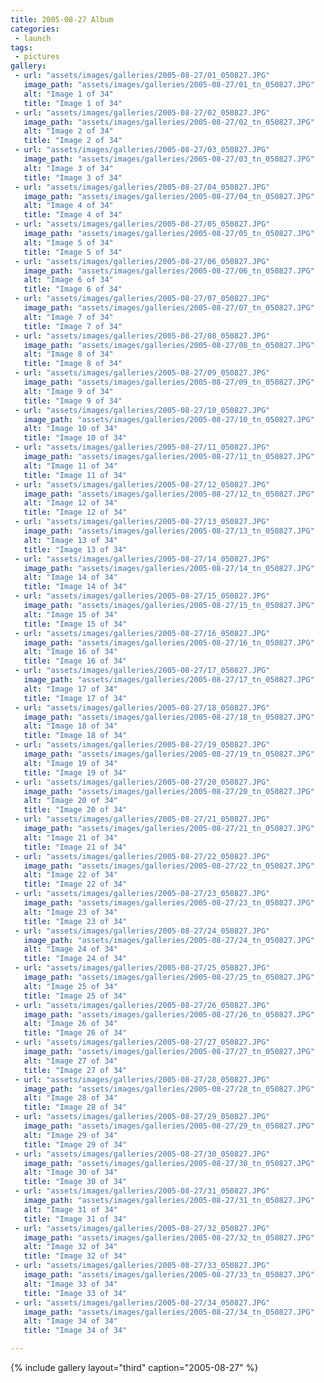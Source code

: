 ```yaml
---
title: 2005-08-27 Album
categories:
 - launch
tags:
 - pictures
gallery:
 - url: "assets/images/galleries/2005-08-27/01_050827.JPG"
   image_path: "assets/images/galleries/2005-08-27/01_tn_050827.JPG"
   alt: "Image 1 of 34"
   title: "Image 1 of 34"
 - url: "assets/images/galleries/2005-08-27/02_050827.JPG"
   image_path: "assets/images/galleries/2005-08-27/02_tn_050827.JPG"
   alt: "Image 2 of 34"
   title: "Image 2 of 34"
 - url: "assets/images/galleries/2005-08-27/03_050827.JPG"
   image_path: "assets/images/galleries/2005-08-27/03_tn_050827.JPG"
   alt: "Image 3 of 34"
   title: "Image 3 of 34"
 - url: "assets/images/galleries/2005-08-27/04_050827.JPG"
   image_path: "assets/images/galleries/2005-08-27/04_tn_050827.JPG"
   alt: "Image 4 of 34"
   title: "Image 4 of 34"
 - url: "assets/images/galleries/2005-08-27/05_050827.JPG"
   image_path: "assets/images/galleries/2005-08-27/05_tn_050827.JPG"
   alt: "Image 5 of 34"
   title: "Image 5 of 34"
 - url: "assets/images/galleries/2005-08-27/06_050827.JPG"
   image_path: "assets/images/galleries/2005-08-27/06_tn_050827.JPG"
   alt: "Image 6 of 34"
   title: "Image 6 of 34"
 - url: "assets/images/galleries/2005-08-27/07_050827.JPG"
   image_path: "assets/images/galleries/2005-08-27/07_tn_050827.JPG"
   alt: "Image 7 of 34"
   title: "Image 7 of 34"
 - url: "assets/images/galleries/2005-08-27/08_050827.JPG"
   image_path: "assets/images/galleries/2005-08-27/08_tn_050827.JPG"
   alt: "Image 8 of 34"
   title: "Image 8 of 34"
 - url: "assets/images/galleries/2005-08-27/09_050827.JPG"
   image_path: "assets/images/galleries/2005-08-27/09_tn_050827.JPG"
   alt: "Image 9 of 34"
   title: "Image 9 of 34"
 - url: "assets/images/galleries/2005-08-27/10_050827.JPG"
   image_path: "assets/images/galleries/2005-08-27/10_tn_050827.JPG"
   alt: "Image 10 of 34"
   title: "Image 10 of 34"
 - url: "assets/images/galleries/2005-08-27/11_050827.JPG"
   image_path: "assets/images/galleries/2005-08-27/11_tn_050827.JPG"
   alt: "Image 11 of 34"
   title: "Image 11 of 34"
 - url: "assets/images/galleries/2005-08-27/12_050827.JPG"
   image_path: "assets/images/galleries/2005-08-27/12_tn_050827.JPG"
   alt: "Image 12 of 34"
   title: "Image 12 of 34"
 - url: "assets/images/galleries/2005-08-27/13_050827.JPG"
   image_path: "assets/images/galleries/2005-08-27/13_tn_050827.JPG"
   alt: "Image 13 of 34"
   title: "Image 13 of 34"
 - url: "assets/images/galleries/2005-08-27/14_050827.JPG"
   image_path: "assets/images/galleries/2005-08-27/14_tn_050827.JPG"
   alt: "Image 14 of 34"
   title: "Image 14 of 34"
 - url: "assets/images/galleries/2005-08-27/15_050827.JPG"
   image_path: "assets/images/galleries/2005-08-27/15_tn_050827.JPG"
   alt: "Image 15 of 34"
   title: "Image 15 of 34"
 - url: "assets/images/galleries/2005-08-27/16_050827.JPG"
   image_path: "assets/images/galleries/2005-08-27/16_tn_050827.JPG"
   alt: "Image 16 of 34"
   title: "Image 16 of 34"
 - url: "assets/images/galleries/2005-08-27/17_050827.JPG"
   image_path: "assets/images/galleries/2005-08-27/17_tn_050827.JPG"
   alt: "Image 17 of 34"
   title: "Image 17 of 34"
 - url: "assets/images/galleries/2005-08-27/18_050827.JPG"
   image_path: "assets/images/galleries/2005-08-27/18_tn_050827.JPG"
   alt: "Image 18 of 34"
   title: "Image 18 of 34"
 - url: "assets/images/galleries/2005-08-27/19_050827.JPG"
   image_path: "assets/images/galleries/2005-08-27/19_tn_050827.JPG"
   alt: "Image 19 of 34"
   title: "Image 19 of 34"
 - url: "assets/images/galleries/2005-08-27/20_050827.JPG"
   image_path: "assets/images/galleries/2005-08-27/20_tn_050827.JPG"
   alt: "Image 20 of 34"
   title: "Image 20 of 34"
 - url: "assets/images/galleries/2005-08-27/21_050827.JPG"
   image_path: "assets/images/galleries/2005-08-27/21_tn_050827.JPG"
   alt: "Image 21 of 34"
   title: "Image 21 of 34"
 - url: "assets/images/galleries/2005-08-27/22_050827.JPG"
   image_path: "assets/images/galleries/2005-08-27/22_tn_050827.JPG"
   alt: "Image 22 of 34"
   title: "Image 22 of 34"
 - url: "assets/images/galleries/2005-08-27/23_050827.JPG"
   image_path: "assets/images/galleries/2005-08-27/23_tn_050827.JPG"
   alt: "Image 23 of 34"
   title: "Image 23 of 34"
 - url: "assets/images/galleries/2005-08-27/24_050827.JPG"
   image_path: "assets/images/galleries/2005-08-27/24_tn_050827.JPG"
   alt: "Image 24 of 34"
   title: "Image 24 of 34"
 - url: "assets/images/galleries/2005-08-27/25_050827.JPG"
   image_path: "assets/images/galleries/2005-08-27/25_tn_050827.JPG"
   alt: "Image 25 of 34"
   title: "Image 25 of 34"
 - url: "assets/images/galleries/2005-08-27/26_050827.JPG"
   image_path: "assets/images/galleries/2005-08-27/26_tn_050827.JPG"
   alt: "Image 26 of 34"
   title: "Image 26 of 34"
 - url: "assets/images/galleries/2005-08-27/27_050827.JPG"
   image_path: "assets/images/galleries/2005-08-27/27_tn_050827.JPG"
   alt: "Image 27 of 34"
   title: "Image 27 of 34"
 - url: "assets/images/galleries/2005-08-27/28_050827.JPG"
   image_path: "assets/images/galleries/2005-08-27/28_tn_050827.JPG"
   alt: "Image 28 of 34"
   title: "Image 28 of 34"
 - url: "assets/images/galleries/2005-08-27/29_050827.JPG"
   image_path: "assets/images/galleries/2005-08-27/29_tn_050827.JPG"
   alt: "Image 29 of 34"
   title: "Image 29 of 34"
 - url: "assets/images/galleries/2005-08-27/30_050827.JPG"
   image_path: "assets/images/galleries/2005-08-27/30_tn_050827.JPG"
   alt: "Image 30 of 34"
   title: "Image 30 of 34"
 - url: "assets/images/galleries/2005-08-27/31_050827.JPG"
   image_path: "assets/images/galleries/2005-08-27/31_tn_050827.JPG"
   alt: "Image 31 of 34"
   title: "Image 31 of 34"
 - url: "assets/images/galleries/2005-08-27/32_050827.JPG"
   image_path: "assets/images/galleries/2005-08-27/32_tn_050827.JPG"
   alt: "Image 32 of 34"
   title: "Image 32 of 34"
 - url: "assets/images/galleries/2005-08-27/33_050827.JPG"
   image_path: "assets/images/galleries/2005-08-27/33_tn_050827.JPG"
   alt: "Image 33 of 34"
   title: "Image 33 of 34"
 - url: "assets/images/galleries/2005-08-27/34_050827.JPG"
   image_path: "assets/images/galleries/2005-08-27/34_tn_050827.JPG"
   alt: "Image 34 of 34"
   title: "Image 34 of 34"

---
```


{% include gallery layout="third" caption="2005-08-27" %}
